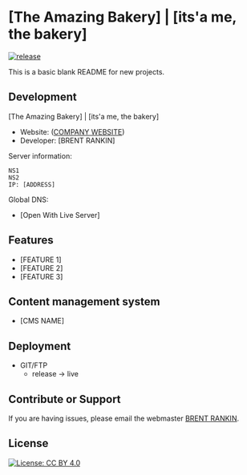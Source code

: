<!-- Just fill in the brackets -->

# [The Amazing Bakery] | [its'a me, the bakery]

[![release](https://img.shields.io/badge/release-v0.0-red.svg?style=flat-square)]()

This is a basic blank README for new projects.

## Development

[The Amazing Bakery] | [its'a me, the bakery]

- Website: ([COMPANY WEBSITE](#))
- Developer: [BRENT RANKIN]

Server information:

    NS1
    NS2
    IP: [ADDRESS]

Global DNS:

- [Open With Live Server]

## Features

- [FEATURE 1]
- [FEATURE 2]
- [FEATURE 3]

## Content management system

- [CMS NAME]

## Deployment

- GIT/FTP
  - release -> live

## Contribute or Support

If you are having issues, please email the webmaster [BRENT RANKIN](mailto:brent.rankin@gmail.com?subject=[TheAmazingBakery]%20Contribute%20OR%20Support).

## License

[![License: CC BY 4.0](https://licensebuttons.net/l/by/4.0/80x15.png)](http://creativecommons.org/licenses/by/4.0/)
